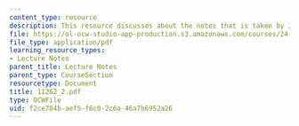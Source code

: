 ```yaml
---
content_type: resource
description: This resource discusses about the notes that is taken by Jon Gajewski.
file: https://ol-ocw-studio-app-production.s3.amazonaws.com/courses/24-942-grammar-of-a-less-familiar-language-spring-2003/f2ce784baef5f6c02c6a46a7b6952a26_11262_2.pdf
file_type: application/pdf
learning_resource_types:
- Lecture Notes
parent_title: Lecture Notes
parent_type: CourseSection
resourcetype: Document
title: 11262_2.pdf
type: OCWFile
uid: f2ce784b-aef5-f6c0-2c6a-46a7b6952a26
---
```

